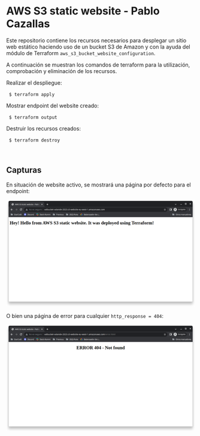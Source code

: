 # __AWS S3 static website - Pablo Cazallas__


Este repositorio contiene los recursos necesarios para desplegar un sitio web estático 
haciendo uso de un bucket S3 de Amazon y con la ayuda del módulo de 
Terraform `aws_s3_bucket_website_configuration`.  

A continuación se muestran los comandos de terraform para la utilización, 
comprobación y eliminación de los recursos.  


Realizar el despliegue: 
``` 
 $ terraform apply 
```

Mostrar endpoint del website creado: 
``` 
 $ terraform output 
``` 

Destruir los recursos creados: 
``` 
 $ terraform destroy 
```   

<br>

## __Capturas__  

En situación de website activo, se mostrará una página por defecto para el endpoint:   

![Index](./images/index_evidence.png "Default")


O bien una página de error para cualquier `http_response = 404`:  

![Error](./images/error_evidence.png "Error")
